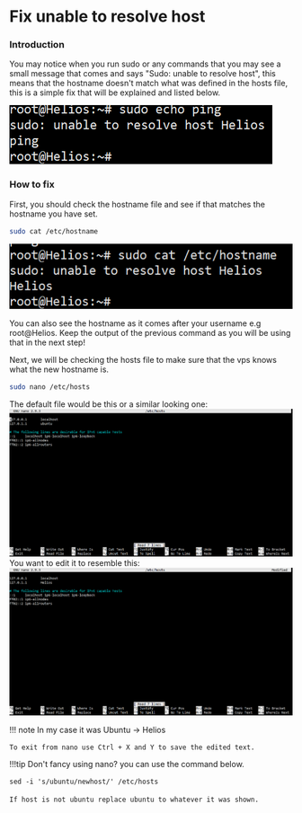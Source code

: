 # Fix unable to resolve host

### Introduction
You may notice when you run sudo or any commands that you may see a small message that comes and says "Sudo: unable to resolve host", this means that the hostname doesn't match what was defined in the hosts file, this is a simple fix that will be explained and listed below.

![hostname_error](./assets/host_error.png)
### How to fix
First, you should check the hostname file and see if that matches the hostname you have set. 
```bash
sudo cat /etc/hostname
```
![hostname](./assets/hostname.png)

You can also see the hostname as it comes after your username e.g root@Helios.
Keep the output of the previous command as you will be using that in the next step!

Next, we will be checking the hosts file to make sure that the vps knows what the new hostname is.
```bash
sudo nano /etc/hosts
```
The default file would be this or a similar looking one:
![hosts](./assets/hosts.png)
You want to edit it to resemble this:
![new_hosts](./assets/new_hosts.png)

!!! note
    In my case it was Ubuntu -> Helios
    
    To exit from nano use Ctrl + X and Y to save the edited text.

!!!tip
    Don't fancy using nano? you can use the command below.

    sed -i 's/ubuntu/newhost/' /etc/hosts 

    If host is not ubuntu replace ubuntu to whatever it was shown.
